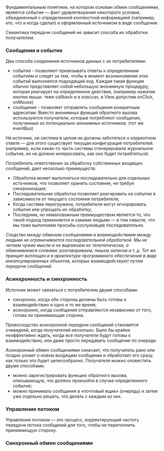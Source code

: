 Фундаментальным понятием, на котором основан обмен сообщениями, является событие — факт удовлетворения некоторого условия, объединенный с определенной контекстной информацией (например, кто, что и когда сделал) и оформленный источником в виде сообщения.

Семантика передачи сообщений не зависит способа их обработки получателем.

### Сообщения и событие
Два способа соединения источников данных с их потребителями:
- события - позволяют привязывать ответы к определенным событиям и следят за тем, чтобы в момент возникновения этих событий выполнялся подходящий код. Каждая такая функция обычно представляет собой небольшую анонимную процедуру, которая реагирует на определенное действие, (например нажатие кнопки мыши. теже callback-и в классах, в View допустим onClick, onMouse)
- сообщения - позволяет отправлять сообщения конкретным адресатам. Вместо анонимных функций обратного вызова используются получатели, которые потребляют сообщения, полученные из потенциально анонимных источников. (тот же eventBus)

Ни источник, ни система в целом не должны заботиться о корректном ответе — для этого существует текущая конфигурация потребителей. (например, если какая-то часть системы сгенерировала журнальное событие, ее не должно интересовать, как оно будет потребляться).

Потребитель ответственен за обработку собственных входящих сообщений, дает несколько преимуществ:
- Обработка может выполняться последовательно для отдельных источников, что позволяет хранить состояние, не требуя синхронизации;
- Последовательная обработка позволяет реагировать на событие в зависимости от текущего состояния потребителя;
- Когда система перегружена, потребители могут игнорировать события или упрощать их обработку;
- Последним, но немаловажным преимуществом является то, что такой подход применяется и самими людьми — в том смысле, что мы тоже выполняем просьбы сослуживцев последовательно.

_Сходство между обменом сообщениями и взаимодействием между людьми не ограничивается последовательной обработкой. Мы не читаем чужие мысли и не выражаем их телепатически, а обмениваемся словами: разговариваем, пишем записки и т. д. Тот же принцип воплощен и в архитектуре программного обеспечения в виде инкапсулированных объектов, которые взаимодействуют путем передачи сообщений._

### Асинхронность и синхронность
Источник может связаться с потребителем двумя способами:
- синхронно, когда обе стороны должны быть готовы к взаимодействию в одно и то же время;
- асинхронно, когда сообщения отправляются независимо от того, готова ли принимающая сторона.

Превосходство асинхронной передачи сообщений становится очевидней, когда получателей несколько. Было бы крайне неэффективно ждать, когда все получатели будут готовы к взаимодействию, или даже просто передавать сообщения по очереди.

Асинхронный обмен сообщениями означает, что получатель рано или поздно узнает о новом входящем сообщении и обработает его сразу, как только это будет целесообразно. Получателя можно оповестить двумя способами:
- можно зарегистрировать функцию обратного вызова, описывающую, что должно произойти в случае определенного события;
- можно принимать сообщения в «почтовый ящик» (очередь) и затем уже отдельно решать, что делать с каждым из них.

### Управление потоком

Управление потоком — это процесс, корректирующий частоту передачи потока сообщений для того, чтобы не переполнить принимающую сторону.

### Синхронный обмен сообщениями